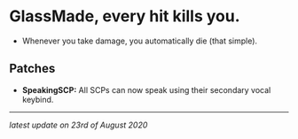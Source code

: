 # GlassMade, every hit kills you.

* Whenever you take damage, you automatically die (that simple).

## Patches

* **SpeakingSCP:** All SCPs can now speak using their secondary vocal keybind.

---

*latest update on 23rd of August 2020*
